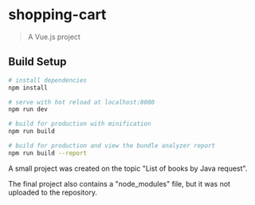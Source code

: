 # shopping-cart

> A Vue.js project

## Build Setup

``` bash
# install dependencies
npm install

# serve with hot reload at localhost:8080
npm run dev

# build for production with minification
npm run build

# build for production and view the bundle analyzer report
npm run build --report
```

A small project was created on the topic "List of books by Java request".

The final project also contains a "node_modules" file, but it was not uploaded to the repository.
